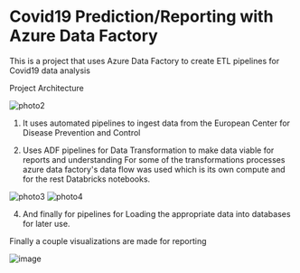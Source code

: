 # Covid19 Prediction/Reporting with Azure Data Factory

This is a project that uses Azure Data Factory to create ETL pipelines for Covid19 data analysis

Project Architecture

![photo2](https://github.com/giannisyp/covid-reporting-ADF/assets/119696474/30777348-fedd-4aa6-b20b-9d5b8fe390aa)


1. It uses automated pipelines to ingest data from the European Center for Disease Prevention and Control

2. Uses ADF pipelines for Data Transformation to make data viable for reports and understanding
For some of the transformations processes azure data factory's data flow was used which is its own compute and for the rest Databricks notebooks.

![photo3](https://github.com/giannisyp/covid-reporting-ADF/assets/119696474/d6b5a037-4df1-4522-9867-4dceabc10475)
![photo4](https://github.com/giannisyp/covid-reporting-ADF/assets/119696474/8f57abf9-5fcb-4026-bdc5-e06719689e65)


4. And finally for pipelines for Loading the appropriate data into databases for later use.

Finally a couple visualizations are made for reporting 

![image](https://github.com/giannisyp/covid-reporting-ADF/assets/119696474/84ee118c-6139-44a8-b847-27e181c680d9)
